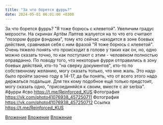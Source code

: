 ```yaml
---
title: "За что борется фуррь?"
date: 2024-05-01 06:01:00 +0300
---
```


За что борется фуррь?
"Я тоже борюсь с клеветой". Увеличим градус мерзости.
На скринах Артём Лаптев жалуется на то что его считают "позором фурри фэндома", тому кто сейчас находится в зоне боевых действия, сравнивая себя с ним фразой "Я тоже борюсь с клеветой".
Очень тяжело понять что происходит в голове у таких как он, но, одно можно сказать точно, то как поступают с этим - человеком полностью оправданно.
По поводу того, что некоторые фурри отправились в зону боевых действий, кто-то "на сверку документов", кто-то по собственному желанию, могу сказать только, что мне жаль. Это надо было пройти заочно году в 14-17, да бы понять, что от всего этого надо держаться подальше.
Для тех кому подобное ещё только предстоит, могу сказать одно, "присоединяйся к своим, вместе с air serbia".
#фурри #сво
https://t.me/Reinforced_KUS
Фотография
https://vk.com/photo41076938_457250711
Фотография
https://vk.com/photo41076938_457250712
Ссылка
https://t.me/Reinforced_KUS

[Вложение](https://vk.com/photo41076938_457250711)
[Вложение](https://vk.com/photo41076938_457250712)
[Вложение](https://t.me/Reinforced_KUS)
